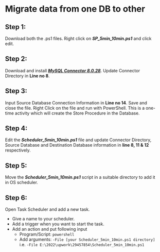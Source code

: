 # Migrate data from one DB to other

## Step 1: 
Download both the .ps1 files. Right click on **_SP_5min_10min.ps1_** and click edit.

## Step 2: 
Download and install [**_MySQL Connector 8.0.28_**](https://dev.mysql.com/downloads/connector/net/8.0.html). Update Connector Directory in **Line no 8**.

## Step 3:
Input Source Database Connection Information in **Line no 14**. Save and close the file. Right Click on the file and run with PowerShell. This is a one-time activity which will create the Store Procedure in the Database.

## Step 4:
Edit the **_Scheduler_5min_10min.ps1_** file and update Connector Directory, Source Database and Destination Database information in **line 8, 11 & 12** respectively.

## Step 5:
Move the **_Scheduler_5min_10min.ps1_** script in a suitable directory to add it in OS scheduler.

## Step 6:
Open Task Scheduler and add a new task.
* Give a name to your scheduler.
* Add a trigger when you want to start the task.
* Add an action and put following input 
  - Program/Script: `powershell`
  - Add arguments: `-File [your Scheduler_5min_10min.ps1 directory]`
      i.e. `-File E:\2022\upwork\29457854\Scheduler_5min_10min.ps1`
